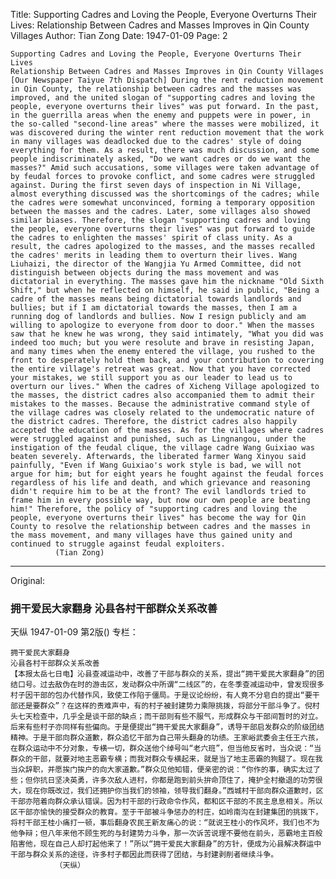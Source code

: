 Title: Supporting Cadres and Loving the People, Everyone Overturns Their Lives: Relationship Between Cadres and Masses Improves in Qin County Villages
Author: Tian Zong
Date: 1947-01-09
Page: 2

    Supporting Cadres and Loving the People, Everyone Overturns Their Lives
    Relationship Between Cadres and Masses Improves in Qin County Villages
    [Our Newspaper Taiyue 7th Dispatch] During the rent reduction movement in Qin County, the relationship between cadres and the masses was improved, and the united slogan of "supporting cadres and loving the people, everyone overturns their lives" was put forward. In the past, in the guerrilla areas when the enemy and puppets were in power, in the so-called "second-line areas" where the masses were mobilized, it was discovered during the winter rent reduction movement that the work in many villages was deadlocked due to the cadres' style of doing everything for them. As a result, there was much discussion, and some people indiscriminately asked, "Do we want cadres or do we want the masses?" Amid such accusations, some villages were taken advantage of by feudal forces to provoke conflict, and some cadres were struggled against. During the first seven days of inspection in Ni Village, almost everything discussed was the shortcomings of the cadres; while the cadres were somewhat unconvinced, forming a temporary opposition between the masses and the cadres. Later, some villages also showed similar biases. Therefore, the slogan "supporting cadres and loving the people, everyone overturns their lives" was put forward to guide the cadres to enlighten the masses' spirit of class unity. As a result, the cadres apologized to the masses, and the masses recalled the cadres' merits in leading them to overturn their lives. Wang Liuhaizi, the director of the Wangjia Yu Armed Committee, did not distinguish between objects during the mass movement and was dictatorial in everything. The masses gave him the nickname "Old Sixth Shift," but when he reflected on himself, he said in public, "Being a cadre of the masses means being dictatorial towards landlords and bullies; but if I am dictatorial towards the masses, then I am a running dog of landlords and bullies. Now I resign publicly and am willing to apologize to everyone from door to door." When the masses saw that he knew he was wrong, they said intimately, "What you did was indeed too much; but you were resolute and brave in resisting Japan, and many times when the enemy entered the village, you rushed to the front to desperately hold them back, and your contribution to covering the entire village's retreat was great. Now that you have corrected your mistakes, we still support you as our leader to lead us to overturn our lives." When the cadres of Xicheng Village apologized to the masses, the district cadres also accompanied them to admit their mistakes to the masses. Because the administrative command style of the village cadres was closely related to the undemocratic nature of the district cadres. Therefore, the district cadres also happily accepted the education of the masses. As for the villages where cadres were struggled against and punished, such as Lingnangou, under the instigation of the feudal clique, the village cadre Wang Guixiao was beaten severely. Afterwards, the liberated farmer Wang Xinyou said painfully, "Even if Wang Guixiao's work style is bad, we will not argue for him; but for eight years he fought against the feudal forces regardless of his life and death, and which grievance and reasoning didn't require him to be at the front? The evil landlords tried to frame him in every possible way, but now our own people are beating him!" Therefore, the policy of "supporting cadres and loving the people, everyone overturns their lives" has become the way for Qin County to resolve the relationship between cadres and the masses in the mass movement, and many villages have thus gained unity and continued to struggle against feudal exploiters.
              (Tian Zong)



<hr /> 

Original: 


### 拥干爱民大家翻身  沁县各村干部群众关系改善
天纵
1947-01-09
第2版()
专栏：

    拥干爱民大家翻身
    沁县各村干部群众关系改善
    【本报太岳七日电】沁县查减运动中，改善了干部与群众的关系，提出“拥干爱民大家翻身”的团结口号。过去敌伪在时的游击区，发动群众中所谓“二线区”的，在冬季查减运动中，曾发现很多村子因干部的包办代替作风，致使工作陷于僵局。于是议论纷纷，有人竟不分皂白的提出“要干部还是要群众”？在这样的责难声中，有的村子被封建势力乘隙挑拨，将部分干部斗争了。倪村头七天检查中，几乎全是谈干部的缺点；而干部则有些不服气，形成群众与干部间暂时的对立。后来有些村子亦同样有些偏向。于是便提出“拥干爱民大家翻身”，诱导干部启发群众的阶级团结精神。于是干部向群众道歉，群众追忆干部为自己带头翻身的功绩。王家峪武委会主任王六孩，在群众运动中不分对象，专横一切，群众送他个绰号叫“老六班”，但当他反省时，当众说：“当群众的干部，就要对地主恶霸专横；而我对群众专横起来，就是当了地主恶霸的狗腿了。现在我当众辞职，并愿挨门挨户的向大家道歉。”群众见他知错，便亲密的说：“你作的事，确实太过了些；但你抗日坚决英勇，许多次敌人进村，你都是跑到前头拚命顶住了，掩护全村撤退的功劳很大，现在你既改过，我们还拥护你当我们的领袖，领导我们翻身。”西城村干部向群众道歉时，区干部亦陪着向群众承认错误。因为村干部的行政命令作风，都和区干部的不民主息息相关。所以区干部亦愉快的接受群众的教育。至于干部被斗争惩办的村庄，如岭南沟在封建集团的挑拨下，将村干部王桂小痛打一顿，事后翻身农民王新友痛心的说：“就说王桂小的作风坏，我们也不为他争辩；但八年来他不顾生死的与封建势力斗争，那一次诉苦说理不要他在前头，恶霸地主百般陷害他，现在自己人却打起他来了！”所以“拥干爱民大家翻身”的方针，便成为沁县解决群运中干部与群众关系的途径，许多村子都因此而获得了团结，与封建剥削者继续斗争。
              （天纵）
